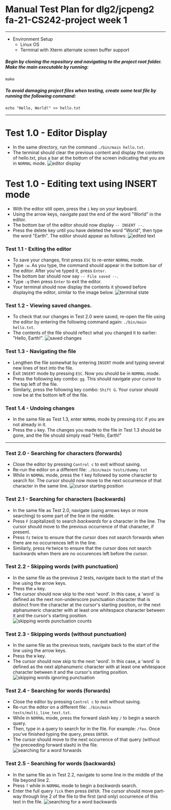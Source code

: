 # Manual Test Plan for dlg2/jcpeng2 fa-21-CS242-project week 1

------

- Environment Setup
  - Linux OS
  - Terminal with Xterm alternate screen buffer support


##### Begin by cloning the repository and navigating to the project root folder. Make the main executable by running:
`make`

##### To avoid damaging project files when testing, create some test file by running the following command:
`echo "Hello, World!" >> hello.txt`

------
# Test 1.0 - Editor Display
- In the same directory, run the command `./bin/main hello.txt`. 
- The terminal should clear the previous content and display the contents of hello.txt, plus a bar at the bottom of the screen indicating that you are in `NORMAL` mode.
![editor display](mtp_images/editor_display.png)

# Test 1.0 - Editing text using INSERT mode
 - With the editor still open, press the `i` key on your keyboard.
 - Using the arrow keys, navigate past the end of the word "World" in the editor.
 - The bottom bar of the editor should now display `-- INSERT --`.
 - Press the delete key until you have deleted the word "World", then type the word "Earth". The editor should appear as follows:
![edited text](mtp_images/edited_text.png)

### Test 1.1 - Exiting the editor
 - To save your changes, first press `ESC` to re-enter `NORMAL` mode.
 - Type `:w`. As you type, the command should appear in the bottom bar of the editor. After you've typed it, press `Enter`.
 - The bottom bar should now say `-- File saved --`.
 - Type `:q` then press `Enter` to exit the editor.
 - Your terminal should now display the contents it showed before displaying the editor, similar to the image below.
![terminal state](mtp_images/terminal_state.png)

### Test 1.2 - Viewing saved changes.
 - To check that our changes in Test 2.0 were saved, re-open the file using the editor by entering the following command again: `./bin/main hello.txt`.
 - The contents of the file should reflect what you changed it to earlier: "Hello, Earth!".
![saved changes](mtp_images/edited_text.png)

### Test 1.3 - Navigating the file
 - Lengthen the file somewhat by entering `INSERT` mode and typing several new lines of text into the file.
 - Exit `INSERT` mode by pressing `ESC`. Now you should be in `NORMAL` mode.
 - Press the following key combo: `gg`. This should navigate your cursor to the top left of the file.
 - Similarly, press the following key combo: `Shift G`. Your cursor should now be at the bottom left of the file.

### Test 1.4 - Undoing changes
 - In the same file as Test 1.3, enter `NORMAL` mode by pressing `ESC` if you are not already in it.
 - Press the `u` key. The changes you made to the file in Test 1.3 should be gone, and the file should simply read "Hello, Earth!"
------
### Test 2.0 - Searching for characters (forwards)
 - Close the editor by pressing `Control c` to exit without saving.
 - Re-run the editor on a different file: `./bin/main tests/dummy.txt`
 - While in `NORMAL` mode, press the `f` key followed by some character to search for. The cursor should now move to the next occurrence of that character in the same line.
![cursor starting position](mtp_images/cursor_start.png)

### Test 2.1 - Searching for characters (backwards)
 - In the same file as Test 2.0, navigate (using arrows keys or more searching) to some part of the line in the middle.
 - Press `F` (capitalized) to search *backwards* for a character in the line. The cursor should move to the previous occurrence of that character, if present.
 - Press `fz` twice to ensure that the cursor does not search forwards when there are no occurrences left in the line.
 - Similarly, press `FW` twice to ensure that the cursor does not search backwards when there are no occurences left before the cursor.

### Test 2.2 - Skipping words (with punctuation)
 - In the same file as the previous 2 tests, navigate back to the start of the line using the arrow keys.
 - Press the `w` key.
 - The cursor should now skip to the next 'word'. In this case, a 'word` is defined as the next non-underscore punctuation character that is distinct from the character at the cursor's starting position, or the next alphanumeric character with at least one whitespace character between it and the cursor's starting position.
![skipping words punctuation counts](mtp_images/skip_word.png)

### Test 2.3 - Skipping words (without punctuation)
- In the same file as the previous tests, navigate back to the start of the line using the arrow keys.
- Press the `W` key.
- The cursor should now skip to the next 'word'. In this case, a 'word` is defined as the next alphanumeric character with at least one whitespace character between it and the cursor's starting position.
![skipping words ignoring punctuation](mtp_images/skip_word_nopunct.png)

### Test 2.4 - Searching for words (forwards)
- Close the editor by pressing `Control c` to exit without saving.
- Re-run the editor on a different file: `./bin/main tests/multi_line_text.txt`.
- While in `NORMAL` mode, press the forward slash key `/` to begin a search query.
- Then, type in a query to search for in the file. For example: `/fox`. Once you've finished typing the query, press `ENTER`.
- The cursor should move to the next occurrence of that query (without the preceeding forward slash) in the file.
![searching for a word forwards](mtp_images/search_forward.png)

### Test 2.5 - Searching for words (backwards)
- In the same file as in Test 2.2, navigate to some line in the middle of the file beyond line 2.
- Press `?` while in `NORMAL` mode to begin a *backwards* search.
- Enter the full query `?ick` then press `ENTER`. The cursor should move part-way through line 2 of the file to the first (and only) occurrence of this text in the file.
![searching for a word backwards](mtp_images/search_backward.png)

